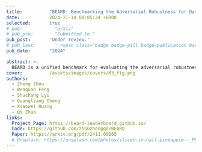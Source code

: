 ```yaml
---
title:          "BEARD: Benchmarking the Adversarial Robustness for Dataset Distillation"
date:           2024-11-14 08:05:34 +0800
selected:       true
# pub:            "arXiv"
# pub_pre:        "Submitted to "
pub_post:       'Under review.'
# pub_last:       ' <span class="badge badge-pill badge-publication badge-success">Spotlight</span>'
pub_date:       "2024"

abstract: >-
  BEARD is a unified benchmark for evaluating the adversarial robustness of dataset distillation methods, providing standardized metrics and tools to support reproducible research.
cover:          /assets/images/covers/M3_fig.png
authors:
  - Zheng Zhou
  - Wenquan Feng
  - Shuchang Lyu
  - Guangliang Cheng
  - Xiaowei Huang
  - Qi Zhao
links:
  Project Page: https://beard-leaderboard.github.io/
  Code: https://github.com/zhouzhengqd/BEARD
  Paper: https://arxiv.org/pdf/2411.09265
  # Unsplash: https://unsplash.com/photos/sliced-in-half-pineapple--_PLJZmHZzk
---
```

